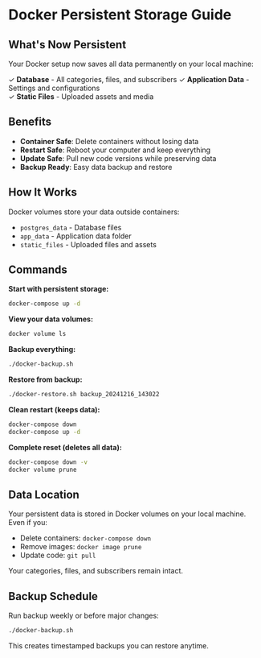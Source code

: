 # Docker Persistent Storage Guide

## What's Now Persistent

Your Docker setup now saves all data permanently on your local machine:

✓ **Database** - All categories, files, and subscribers
✓ **Application Data** - Settings and configurations  
✓ **Static Files** - Uploaded assets and media

## Benefits

- **Container Safe**: Delete containers without losing data
- **Restart Safe**: Reboot your computer and keep everything
- **Update Safe**: Pull new code versions while preserving data
- **Backup Ready**: Easy data backup and restore

## How It Works

Docker volumes store your data outside containers:
- `postgres_data` - Database files
- `app_data` - Application data folder
- `static_files` - Uploaded files and assets

## Commands

**Start with persistent storage:**
```bash
docker-compose up -d
```

**View your data volumes:**
```bash
docker volume ls
```

**Backup everything:**
```bash
./docker-backup.sh
```

**Restore from backup:**
```bash
./docker-restore.sh backup_20241216_143022
```

**Clean restart (keeps data):**
```bash
docker-compose down
docker-compose up -d
```

**Complete reset (deletes all data):**
```bash
docker-compose down -v
docker volume prune
```

## Data Location

Your persistent data is stored in Docker volumes on your local machine. Even if you:
- Delete containers: `docker-compose down`
- Remove images: `docker image prune`
- Update code: `git pull`

Your categories, files, and subscribers remain intact.

## Backup Schedule

Run backup weekly or before major changes:
```bash
./docker-backup.sh
```

This creates timestamped backups you can restore anytime.